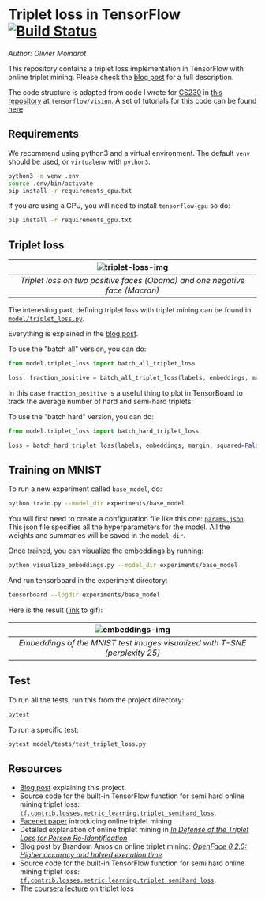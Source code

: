 # Triplet loss in TensorFlow [![Build Status](https://travis-ci.org/omoindrot/tensorflow-triplet-loss.svg?branch=master)](https://travis-ci.org/omoindrot/tensorflow-triplet-loss)
*Author: Olivier Moindrot*

This repository contains a triplet loss implementation in TensorFlow with online triplet mining.
Please check the [blog post][blog] for a full description.

The code structure is adapted from code I wrote for [CS230](https://cs230.stanford.edu) in [this repository](https://github.com/cs230-stanford/cs230-code-examples) at `tensorflow/vision`.
A set of tutorials for this code can be found [here](https://cs230-stanford.github.io).


## Requirements

We recommend using python3 and a virtual environment.
The default `venv` should be used, or `virtualenv` with `python3`.

```bash
python3 -m venv .env
source .env/bin/activate
pip install -r requirements_cpu.txt
```

If you are using a GPU, you will need to install `tensorflow-gpu` so do:
```bash
pip install -r requirements_gpu.txt
```

## Triplet loss

|![triplet-loss-img] |
|:--:|
| *Triplet loss on two positive faces (Obama) and one negative face (Macron)* |



The interesting part, defining triplet loss with triplet mining can be found in [`model/triplet_loss.py`](model/triplet_loss.py).

Everything is explained in the [blog post][blog].

To use the "batch all" version, you can do:
```python
from model.triplet_loss import batch_all_triplet_loss

loss, fraction_positive = batch_all_triplet_loss(labels, embeddings, margin, squared=False)
```

In this case `fraction_positive` is a useful thing to plot in TensorBoard to track the average number of hard and semi-hard triplets.

To use the "batch hard" version, you can do:
```python
from model.triplet_loss import batch_hard_triplet_loss

loss = batch_hard_triplet_loss(labels, embeddings, margin, squared=False)
```

## Training on MNIST

To run a new experiment called `base_model`, do:
```bash
python train.py --model_dir experiments/base_model
```

You will first need to create a configuration file like this one: [`params.json`](experiments/batch_all/params.json).
This json file specifies all the hyperparameters for the model.
All the weights and summaries will be saved in the `model_dir`.

Once trained, you can visualize the embeddings by running:
```bash
python visualize_embeddings.py --model_dir experiments/base_model
```

And run tensorboard in the experiment directory:
```bash
tensorboard --logdir experiments/base_model
```

Here is the result ([link][embeddings-gif] to gif):

|![embeddings-img] |
|:--:|
| *Embeddings of the MNIST test images visualized with T-SNE (perplexity 25)* |



## Test

To run all the tests, run this from the project directory:
```bash
pytest
```

To run a specific test:
```bash
pytest model/tests/test_triplet_loss.py
```


## Resources

- [Blog post][blog] explaining this project.
- Source code for the built-in TensorFlow function for semi hard online mining triplet loss: [`tf.contrib.losses.metric_learning.triplet_semihard_loss`][tf-triplet-loss].
- [Facenet paper][facenet] introducing online triplet mining
- Detailed explanation of online triplet mining in [*In Defense of the Triplet Loss for Person Re-Identification*][in-defense]
- Blog post by Brandom Amos on online triplet mining: [*OpenFace 0.2.0: Higher accuracy and halved execution time*][openface-blog].
- Source code for the built-in TensorFlow function for semi hard online mining triplet loss: [`tf.contrib.losses.metric_learning.triplet_semihard_loss`][tf-triplet-loss].
- The [coursera lecture][coursera] on triplet loss


[blog]: https://omoindrot.github.io/triplet-loss
[triplet-types-img]: https://omoindrot.github.io/assets/triplet_loss/triplets.png
[triplet-loss-img]: https://omoindrot.github.io/assets/triplet_loss/triplet_loss.png
[online-triplet-loss-img]: https://omoindrot.github.io/assets/triplet_loss/online_triplet_loss.png
[embeddings-img]: https://omoindrot.github.io/assets/triplet_loss/embeddings.png
[embeddings-gif]: https://omoindrot.github.io/assets/triplet_loss/embeddings.gif
[openface-blog]: http://bamos.github.io/2016/01/19/openface-0.2.0/
[facenet]: https://arxiv.org/abs/1503.03832
[in-defense]: https://arxiv.org/abs/1703.07737
[tf-triplet-loss]: https://www.tensorflow.org/api_docs/python/tf/contrib/losses/metric_learning/triplet_semihard_loss
[coursera]: https://www.coursera.org/learn/convolutional-neural-networks/lecture/HuUtN/triplet-loss
